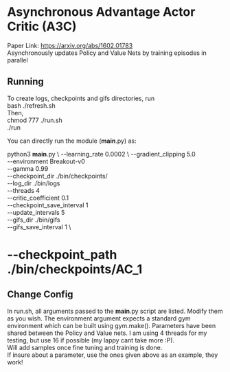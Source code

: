 # Asynchronous Advantage Actor Critic (A3C)
Paper Link: https://arxiv.org/abs/1602.01783  
Asynchronously updates Policy and Value Nets by training episodes in parallel  

## Running
To create logs, checkpoints and gifs directories, run  
bash ./refresh.sh  
Then,  
chmod 777 ./run.sh  
./run  


You can directly run the module (__main__.py) as:  
  
python3 __main__.py \\
--learning_rate 0.0002 \\
--gradient_clipping 5.0 \
--environment Breakout-v0 \
--gamma 0.99 \
--checkpoint_dir ./bin/checkpoints/ \
--log_dir ./bin/logs \
--threads 4 \
--critic_coefficient 0.1 \
--checkpoint_save_interval 1 \
--update_intervals 5 \
--gifs_dir ./bin/gifs \
--gifs_save_interval 1 \
# --checkpoint_path ./bin/checkpoints/AC_1  


## Change Config
In run.sh, all arguments passed to the __main__.py script are listed. Modify them as you wish. The environment argument expects a standard gym environment which can be built using gym.make(). Parameters have been shared between the Policy and Value nets. I am using 4 threads for my testing, but use 16 if possible (my lappy cant take more :P).    
Will add samples once fine tuning and training is done.  
If insure about a parameter, use the ones given above as an example, they work!  
